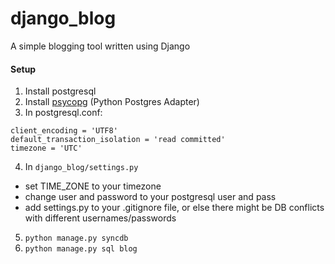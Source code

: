 django_blog
===========

A simple blogging tool written using Django


#### Setup
1. Install postgresql
2. Install [psycopg](http://initd.org/psycopg/install/) (Python Postgres Adapter)
3. In postgresql.conf:
```
client_encoding = 'UTF8'
default_transaction_isolation = 'read committed'
timezone = 'UTC' 
```
4. In `django_blog/settings.py`
  - set TIME_ZONE to your timezone
  - change user and password to your postgresql user and pass
  - add settings.py to your .gitignore file, or else there might be DB conflicts
    with different usernames/passwords
5. `python manage.py syncdb`
6. `python manage.py sql blog`
